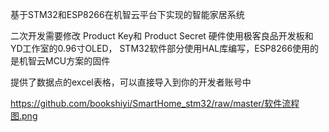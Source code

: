基于STM32和ESP8266在机智云平台下实现的智能家居系统



二次开发需要修改 Product Key和 Product Secret
硬件使用极客良品开发板和YD工作室的0.96寸OLED，
STM32软件部分使用HAL库编写，ESP8266使用的是机智云MCU方案的固件

提供了数据点的excel表格，可以直接导入到你的开发者账号中


https://github.com/bookshiyi/SmartHome_stm32/raw/master/软件流程图.png
